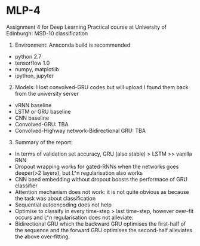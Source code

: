# MLP-4
Assignment 4 for Deep Learning Practical course at University of Edinburgh: MSD-10 classification

1) Environment: Anaconda build is recommended
- python 2.7
- tensorflow 1.0
- numpy, matplotlib
- ipython, jupyter

2) Models: I lost convolved-GRU codes but will upload I found them back from the university server
- vRNN baseline
- LSTM or GRU baseline
- CNN baseline
- Convolved-GRU: TBA
- Convolved-Highway network-Bidirectional GRU: TBA

3) Summary of the report:
- In terms of validation set accuracy, GRU (also stable) > LSTM >> vanilla RNN
- Dropout wrapping works for gated-RNNs when the networks goes deeper(>2 layers), but L^n regularisation also works
- CNN baed embedding without dropout boosts the performace of GRU classifier
- Attention mechanism does not work: it is not quite obvious as because the task was about classification
- Sequential autoencoding does not help
- Optimise to classify in every time-step > last time-step, however over-fit occurs and L^n regularisation does not alleviate.
- Bidirectional GRU which the backward GRU optimises the first-half of the sequence and the forward GRU optimises the second-half alleviates the above over-fitting.
